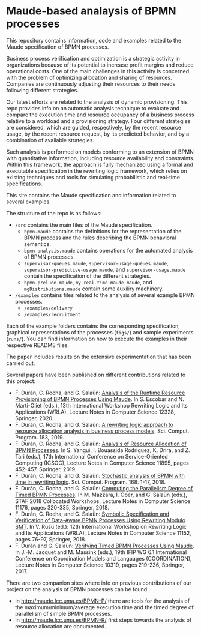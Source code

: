 # Maude-based analaysis of BPMN processes

This repository contains information, code and examples related to the Maude specification of BPMN processes.

Business process verification and optimization is a strategic activity in organizations
because of its potential to increase profit margins and reduce
operational costs. One of the main challenges in this activity is
concerned with the problem of optimizing allocation and sharing of
resources.  Companies are continuously adjusting their resources to their needs
following different strategies.

Our latest efforts are related to the analysis of dynamic provisioning.
This repo provides info on an automatic analysis technique to
evaluate and compare the execution time and resource occupancy of a business
process relative to a workload and a provisioning strategy.
Four different strategies are considered, which are guided, respectively,
by the recent resource usage, by the recent resource request, by its
predicted behavior, and by a combination of available strategies.

Such analysis is performed on models conforming to an extension of BPMN with
quantitative information, including resource availability and constraints.
Within this framework, the approach is fully mechanized using a formal and
executable specification in the rewriting logic framework, which relies on
existing techniques and tools for simulating probabilistic and real-time
specifications.

This site contains the Maude specification and information related to several examples.

The structure of the repo is as follows:

- `/src` contains the main files of the Maude specification.
  - `bpmn.maude` contains the definitions for the representation of the BPMN
      process and the rules describing the BPMN behavioral semantics.
  - `bpmn-analysis.maude`	contains operations for the automated analysis of BPMN processes.
  - `supervisor-queues.maude`, `supervisor-usage-queues.maude`, `supervisor-predictive-usage.maude`, and `supervisor-usage.maude` contain the specification of the different strategies.
  - `bpmn-prelude.maude`, `my-real-time-maude.maude`, and `mgDistributions.maude`	contain some auxiliry machinery.
- `/examples` contains files related to the analysis of several example BPMN processes.
  - `/examples/delivery`
  - `/examples/recruitment`

Each of the example folders contains the corresponding specification, graphical representations of the processes (`figs/`) and sample experiments (`runs/`).
You can find information on how to execute the examples in their respective README files.

The paper includes results on the extensive experimentation that has been
carried out.

Several papers have been published on different contributions related to this project:
- F. Durán, C. Rocha, and G. Salaün:
[Analysis of the Runtime Resource Provisioning of BPMN Processes Using Maude](https://doi.org/10.1007/978-3-030-63595-4_3).
In S. Escobar and N. Martí-Oliet (eds.),
13th International Workshop Rewriting Logic and Its Applications (WRLA), Lecture Notes in Computer Science 12328, Springer, 2020.
- F. Durán, C. Rocha, and G. Salaün:
[A rewriting logic approach to resource allocation analysis in business process models](https://doi.org/10.1016/j.scico.2019.102303). Sci. Comput. Program. 183, 2019.
- F. Durán, C. Rocha, and G. Salaün:
[Analysis of Resource Allocation of BPMN Processes](https://doi.org/10.1007/978-3-030-33702-5_35).
In S. Yangui, I. Bouassida Rodriguez, K. Drira, and Z. Tari (eds.),
17th International Conference on Service-Oriented Computing (ICSOC), Lecture Notes in Computer Science 11895, pages 452-457, Springer, 2019.
- F. Durán, C. Rocha, and G. Salaün:
[Stochastic analysis of BPMN with time in rewriting logic](https://doi.org/10.1016/j.scico.2018.08.007). Sci. Comput. Program. 168: 1-17, 2018.
- F. Durán, C. Rocha, and G. Salaün:
[Computing the Parallelism Degree of Timed BPMN Processes](https://doi.org/10.1007/978-3-030-04771-9_24).
In 	M. Mazzara, I. Ober, and G. Salaün (eds.),
STAF 2018 Collocated Workshops, Lecture Notes in Computer Science 11176, pages 320-335, Springer, 2018.
- F. Durán, C. Rocha, and G. Salaün: [Symbolic Specification and Verification of Data-Aware BPMN Processes Using Rewriting Modulo SMT](https://doi.org/10.1007/978-3-319-99840-4_5). In V. Rusu (ed.): 12th International Workshop on Rewriting Logic and Its Applications (WRLA), Lecture Notes in Computer Science 11152, pages 76-97, Springer, 2018.
- F. Durán and G. Salaün: [Verifying Timed BPMN Processes Using Maude](https://doi.org/10.1007/978-3-319-59746-1_12). In J.-M. Jacquet and M. Massink (eds.), 19th IFIP WG 6.1 International Conference on Coordination Models and Languages (COORDINATION), Lecture Notes in Computer Science 10319, pages 219-236, Springer, 2017.

There are two companion sites where info on previous contributions of our project on the analysis of BPMN processes can be found:
- In http://maude.lcc.uma.es/BPMN-P/ there are tools for the analysis of
the maximum/minimum/average execution time and the timed degree of parallelism of simple BPMN processes.
- In http://maude.lcc.uma.es/BPMN-R/ first steps towards the analysis of resource allocation are documented.
